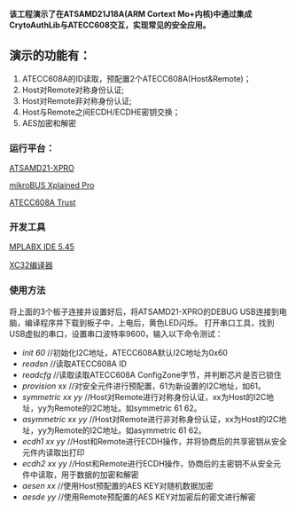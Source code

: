 **该工程演示了在ATSAMD21J18A(ARM Cortext Mo+内核)中通过集成CrytoAuthLib与ATECC608交互，实现常见的安全应用。**

## 演示的功能有：
1. ATECC608A的ID读取，预配置2个ATECC608A(Host&Remote)；
2. Host对Remote对称身份认证;
3. Host对Remote非对称身份认证;
4. Host与Remote之间ECDH/ECDHE密钥交换；
5. AES加密和解密

### 运行平台：

[ATSAMD21-XPRO](https://www.microchip.com/developmenttools/ProductDetails/ATSAMD21-XPRO
)

[mikroBUS Xplained Pro ](https://www.microchip.com/developmenttools/ProductDetails/ATMBUSADAPTER-XPRO)

[ATECC608A Trust](https://www.microchip.com/developmenttools/ProductDetails/DT100104)

### 开发工具

[MPLABX IDE 5.45](https://www.microchip.com/mplab/mplab-x-ide)

[XC32编译器](https://www.microchip.com/en-us/development-tools-tools-and-software/mplab-xc-compilers)

### 使用方法

将上面的3个板子连接并设置好后，将ATSAMD21-XPRO的DEBUG USB连接到电脑，编译程序并下载到板子中，上电后，黄色LED闪烁。
打开串口工具，找到USB虚拟的串口，设置串口波特率9600，输入以下命令测试：

- *init 60* //初始化I2C地址，ATECC608A默认I2C地址为0x60
- *readsn* //读取ATECC608A ID
- *readcfg* //读取读取ATECC608A ConfigZone字节，并判断芯片是否已锁住
- *provision* xx //对安全元件进行预配置，61为新设置的I2C地址，如61。
- *symmetric xx yy* //Host对Remote进行对称身份认证，xx为Host的I2C地址，yy为Remote的I2C地址。如symmetric 61 62。
- *asymmetric xx yy* //Host对Remote进行非对称身份认证，xx为Host的I2C地址，yy为Remote的I2C地址。如asymmetric 61 62。
- *ecdh1 xx yy* //Host和Remote进行ECDH操作，并将协商后的共享密钥从安全元件内读取出打印
- *ecdh2 xx yy* //Host和Remote进行ECDH操作，协商后的主密钥不从安全元件中读取，用于数据的加密和解密
- *aesen xx* //使用Host预配置的AES KEY对随机数据加密
- *aesde yy* //使用Remote预配置的AES KEY对加密后的密文进行解密
